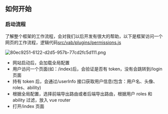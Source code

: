 ## 如何开始

### 启动流程

了解整个框架的工作流程，会对我们以后开发有很大的帮助，以下是框架访问一个网页的工作流程，逻辑代码[src/vab/plugins/permissions.js](https://github.com/dgiot/dgiot_dashboard/blob/master/src/vab/plugins/permissions.js)


![80ec9251-6122-d2d5-957b-77cd2fc5d111.png](https://dgiot-1253666439.cos.ap-shanghai-fsi.myqcloud.com/web/80ec9251-6122-d2d5-957b-77cd2fc5d111.png)

- 网站启动后，会加载全局配置
- 用户访问一个页面(如：/index)后，会验证是否有 token，没有会跳转到/login 页面
- 持有 token 后，会通过/userInfo 接口获取用户信息(包含：用户名、头像、roles、ability)
- 根据全局配置，选择前端导出路由或者后端导出路由，根据用户 roles 和 ability 过滤，放入 vue router
- 打开/index 页面